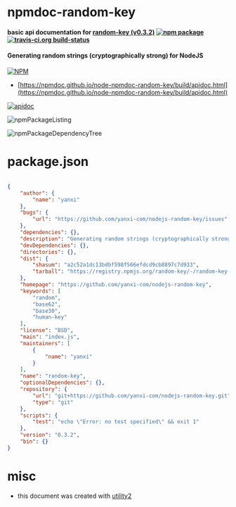# npmdoc-random-key

#### basic api documentation for  [random-key (v0.3.2)](https://github.com/yanxi-com/nodejs-random-key)  [![npm package](https://img.shields.io/npm/v/npmdoc-random-key.svg?style=flat-square)](https://www.npmjs.org/package/npmdoc-random-key) [![travis-ci.org build-status](https://api.travis-ci.org/npmdoc/node-npmdoc-random-key.svg)](https://travis-ci.org/npmdoc/node-npmdoc-random-key)

#### Generating random strings (cryptographically strong) for NodeJS

[![NPM](https://nodei.co/npm/random-key.png?downloads=true&downloadRank=true&stars=true)](https://www.npmjs.com/package/random-key)

- [https://npmdoc.github.io/node-npmdoc-random-key/build/apidoc.html](https://npmdoc.github.io/node-npmdoc-random-key/build/apidoc.html)

[![apidoc](https://npmdoc.github.io/node-npmdoc-random-key/build/screenCapture.buildCi.browser.%252Ftmp%252Fbuild%252Fapidoc.html.png)](https://npmdoc.github.io/node-npmdoc-random-key/build/apidoc.html)

![npmPackageListing](https://npmdoc.github.io/node-npmdoc-random-key/build/screenCapture.npmPackageListing.svg)

![npmPackageDependencyTree](https://npmdoc.github.io/node-npmdoc-random-key/build/screenCapture.npmPackageDependencyTree.svg)



# package.json

```json

{
    "author": {
        "name": "yanxi"
    },
    "bugs": {
        "url": "https://github.com/yanxi-com/nodejs-random-key/issues"
    },
    "dependencies": {},
    "description": "Generating random strings (cryptographically strong) for NodeJS",
    "devDependencies": {},
    "directories": {},
    "dist": {
        "shasum": "a2c52a1dc13bdbf598f566efdcd9cb8897c7d933",
        "tarball": "https://registry.npmjs.org/random-key/-/random-key-0.3.2.tgz"
    },
    "homepage": "https://github.com/yanxi-com/nodejs-random-key",
    "keywords": [
        "random",
        "base62",
        "base30",
        "human-key"
    ],
    "license": "BSD",
    "main": "index.js",
    "maintainers": [
        {
            "name": "yanxi"
        }
    ],
    "name": "random-key",
    "optionalDependencies": {},
    "repository": {
        "url": "git+https://github.com/yanxi-com/nodejs-random-key.git",
        "type": "git"
    },
    "scripts": {
        "test": "echo \"Error: no test specified\" && exit 1"
    },
    "version": "0.3.2",
    "bin": {}
}
```



# misc
- this document was created with [utility2](https://github.com/kaizhu256/node-utility2)
